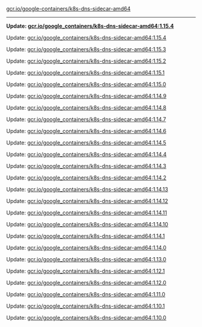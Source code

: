 [gcr.io/google-containers/k8s-dns-sidecar-amd64](https://hub.docker.com/r/cruse/k8s-dns-sidecar-amd64/tags/) 

----
**Update: [gcr.io/google_containers/k8s-dns-sidecar-amd64:1.15.4](https://hub.docker.com/r/cruse/k8s-dns-sidecar-amd64/tags/)**

Update: [gcr.io/google_containers/k8s-dns-sidecar-amd64:1.15.4](https://hub.docker.com/r/cruse/k8s-dns-sidecar-amd64/tags/)

Update: [gcr.io/google_containers/k8s-dns-sidecar-amd64:1.15.3](https://hub.docker.com/r/cruse/k8s-dns-sidecar-amd64/tags/)

Update: [gcr.io/google_containers/k8s-dns-sidecar-amd64:1.15.2](https://hub.docker.com/r/cruse/k8s-dns-sidecar-amd64/tags/)

Update: [gcr.io/google_containers/k8s-dns-sidecar-amd64:1.15.1](https://hub.docker.com/r/cruse/k8s-dns-sidecar-amd64/tags/)

Update: [gcr.io/google_containers/k8s-dns-sidecar-amd64:1.15.0](https://hub.docker.com/r/cruse/k8s-dns-sidecar-amd64/tags/)

Update: [gcr.io/google_containers/k8s-dns-sidecar-amd64:1.14.9](https://hub.docker.com/r/cruse/k8s-dns-sidecar-amd64/tags/)

Update: [gcr.io/google_containers/k8s-dns-sidecar-amd64:1.14.8](https://hub.docker.com/r/cruse/k8s-dns-sidecar-amd64/tags/)

Update: [gcr.io/google_containers/k8s-dns-sidecar-amd64:1.14.7](https://hub.docker.com/r/cruse/k8s-dns-sidecar-amd64/tags/)

Update: [gcr.io/google_containers/k8s-dns-sidecar-amd64:1.14.6](https://hub.docker.com/r/cruse/k8s-dns-sidecar-amd64/tags/)

Update: [gcr.io/google_containers/k8s-dns-sidecar-amd64:1.14.5](https://hub.docker.com/r/cruse/k8s-dns-sidecar-amd64/tags/)

Update: [gcr.io/google_containers/k8s-dns-sidecar-amd64:1.14.4](https://hub.docker.com/r/cruse/k8s-dns-sidecar-amd64/tags/)

Update: [gcr.io/google_containers/k8s-dns-sidecar-amd64:1.14.3](https://hub.docker.com/r/cruse/k8s-dns-sidecar-amd64/tags/)

Update: [gcr.io/google_containers/k8s-dns-sidecar-amd64:1.14.2](https://hub.docker.com/r/cruse/k8s-dns-sidecar-amd64/tags/)

Update: [gcr.io/google_containers/k8s-dns-sidecar-amd64:1.14.13](https://hub.docker.com/r/cruse/k8s-dns-sidecar-amd64/tags/)

Update: [gcr.io/google_containers/k8s-dns-sidecar-amd64:1.14.12](https://hub.docker.com/r/cruse/k8s-dns-sidecar-amd64/tags/)

Update: [gcr.io/google_containers/k8s-dns-sidecar-amd64:1.14.11](https://hub.docker.com/r/cruse/k8s-dns-sidecar-amd64/tags/)

Update: [gcr.io/google_containers/k8s-dns-sidecar-amd64:1.14.10](https://hub.docker.com/r/cruse/k8s-dns-sidecar-amd64/tags/)

Update: [gcr.io/google_containers/k8s-dns-sidecar-amd64:1.14.1](https://hub.docker.com/r/cruse/k8s-dns-sidecar-amd64/tags/)

Update: [gcr.io/google_containers/k8s-dns-sidecar-amd64:1.14.0](https://hub.docker.com/r/cruse/k8s-dns-sidecar-amd64/tags/)

Update: [gcr.io/google_containers/k8s-dns-sidecar-amd64:1.13.0](https://hub.docker.com/r/cruse/k8s-dns-sidecar-amd64/tags/)

Update: [gcr.io/google_containers/k8s-dns-sidecar-amd64:1.12.1](https://hub.docker.com/r/cruse/k8s-dns-sidecar-amd64/tags/)

Update: [gcr.io/google_containers/k8s-dns-sidecar-amd64:1.12.0](https://hub.docker.com/r/cruse/k8s-dns-sidecar-amd64/tags/)

Update: [gcr.io/google_containers/k8s-dns-sidecar-amd64:1.11.0](https://hub.docker.com/r/cruse/k8s-dns-sidecar-amd64/tags/)

Update: [gcr.io/google_containers/k8s-dns-sidecar-amd64:1.10.1](https://hub.docker.com/r/cruse/k8s-dns-sidecar-amd64/tags/)

Update: [gcr.io/google_containers/k8s-dns-sidecar-amd64:1.10.0](https://hub.docker.com/r/cruse/k8s-dns-sidecar-amd64/tags/)

